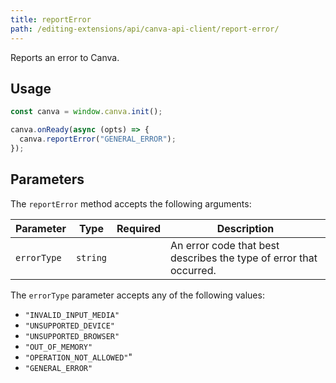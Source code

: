 ```yaml
---
title: reportError
path: /editing-extensions/api/canva-api-client/report-error/
---
```


Reports an error to Canva.

## Usage

```javascript
const canva = window.canva.init();

canva.onReady(async (opts) => {
  canva.reportError("GENERAL_ERROR");
});
```

## Parameters

The `reportError` method accepts the following arguments:

| Parameter   | Type     | Required | Description                                                        |
| ----------- | -------- | :------: | ------------------------------------------------------------------ |
| `errorType` | `string` | <Tick /> | An error code that best describes the type of error that occurred. |

The `errorType` parameter accepts any of the following values:

- `"INVALID_INPUT_MEDIA"`
- `"UNSUPPORTED_DEVICE"`
- `"UNSUPPORTED_BROWSER"`
- `"OUT_OF_MEMORY"`
- `"OPERATION_NOT_ALLOWED"`"
- `"GENERAL_ERROR"`

